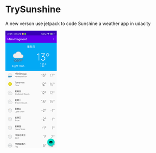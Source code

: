 # TrySunshine
A new verson use jetpack to code Sunshine  a weather app in  udacity 

<img src="/Screenshot_01.png" width="32%">
